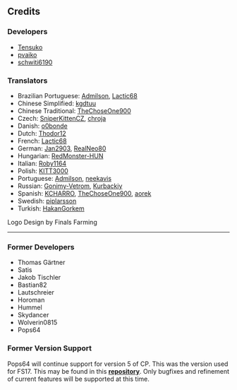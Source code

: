 ## Credits
### Developers
* [Tensuko](https://github.com/Tensuko)
* [pvaiko](https://github.com/pvaiko)
* [schwiti6190](https://github.com/schwiti6190)

### Translators
* Brazilian Portuguese: [Admilson](https://github.com/Admilson), [Lactic68](https://github.com/Lactic68)
* Chinese Simplified: [kgdtuu](https://github.com/kgdtuu)
* Chinese Traditional: [TheChoseOne900](https://github.com/TheChoseOne900)
* Czech: [SniperKittenCZ](https://github.com/SniperKittenCZ), [chroja](https://github.com/chroja)
* Danish: [o0bonde](https://github.com/o0bonde)
* Dutch: [Thodor12](https://github.com/Thodor12)
* French: [Lactic68](https://github.com/Lactic68)
* German: [Jan2903](https://github.com/Jan2903), [RealNeo80](https://github.com/RealNeo80)
* Hungarian: [RedMonster-HUN](https://github.com/RedMonster-HUN)
* Italian: [Roby1164](https://github.com/Roby1164)
* Polish: [KITT3000](https://github.com/KITT3000)
* Portuguese: [Admilson](https://github.com/Admilson), [neekavis](https://github.com/neekavis)
* Russian: [Gonimy-Vetrom](https://github.com/Gonimy-Vetrom), [Kurbackiy](https://github.com/Kurbackiy)
* Spanish: [KCHARRO](https://github.com/KCHARRO), [TheChoseOne900](https://github.com/TheChoseOne900), [aorek](https://github.com/aorek)
* Swedish: [piplarsson](https://github.com/piplarsson)
* Turkish: [HakanGorkem](https://github.com/HakanGorkem)

Logo Design by Finals Farming

___

### Former Developers
* Thomas Gärtner
* Satis
* Jakob Tischler
* Bastian82
* Lautschreier
* Horoman
* Hummel
* Skydancer
* Wolverin0815
* Pops64

### Former Version Support
Pops64 will continue support for version 5 of CP. This was the version used for FS17. This may be found in this **[repository](https://github.com/pops64/courseplay)**. Only bugfixes and refinement of current features will be supported at this time.
